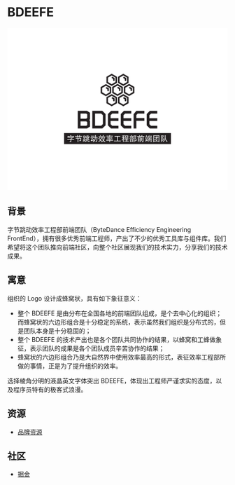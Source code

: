 # BDEEFE

![bdeefe-large](./bdeefe-large.png)

## 背景

字节跳动效率工程部前端团队（ByteDance Efficiency Engineering FrontEnd），拥有很多优秀前端工程师，产出了不少的优秀工具库与组件库。我们希望将这个团队推向前端社区，向整个社区展现我们的技术实力，分享我们的技术成果。

## 寓意

组织的 Logo 设计成蜂窝状，具有如下象征意义：

- 整个 BDEEFE 是由分布在全国各地的前端团队组成，是个去中心化的组织；而蜂窝状的六边形组合是十分稳定的系统，表示虽然我们组织是分布式的，但是团队本身是十分稳固的；
- 整个 BDEEFE 的技术产出也是各个团队共同协作的结果，以蜂窝和工蜂做象征，表示团队的成果是各个团队成员辛苦协作的结果；
- 蜂窝状的六边形组合乃是大自然界中使用效率最高的形式，表征效率工程部所做的事情，正是为了提升组织的效率。

选择棱角分明的液晶英文字体突出 BDEEFE，体现出工程师严谨求实的态度，以及程序员特有的极客式浪漫。

## 资源

- [品牌资源](./BRAND.md)

## 社区

- [掘金](https://juejin.im/user/5c78cf4d6fb9a049af6df72b/)
